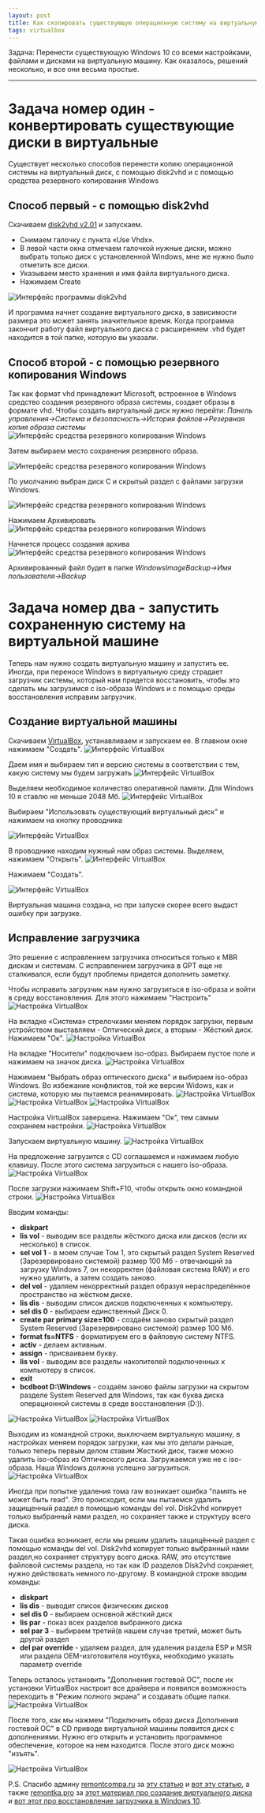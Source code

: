 ```yaml
---
layout: post
title: Как скопировать существующую операционную систему на виртуальную машину
tags: virtualbox
---
```


Задача: Перенести существующую Windows 10 со всеми настройками, файлами и дисками на виртуальную машину. Как оказалось, решений несколько, и все они весьма простые.

---

<script type="text/javascript" src="/public/js/jssor.slider.min.js"></script>

# Задача номер один - конвертировать существующие диски в виртуальные

Существует несколько способов перенести копию операционной системы на виртуальный диск, с помощью disk2vhd и с помощью средства резервного копирования Windows

## Способ первый - с помощью disk2vhd

Скачиваем [disk2vhd v2.01](https://docs.microsoft.com/ru-ru/sysinternals/downloads/disk2vhd) и запускаем.

- Снимаем галочку с пункта «Use Vhdx».
- В левой части окна отмечаем галочкой нужные диски, можно выбрать только диск с установленной Windows, мне же нужно было отметить все диски.
- Указываем место хранения и имя файла виртуального диска.
- Нажимаем Create

![Интерфейс программы disk2vhd](/assets/disk2vhd/dsk2vhd.jpg)

И программа начнет создание виртуального диска, в зависимости размера это может занять значительное время. Когда программа закончит работу файл виртуального диска  с расширением .vhd будет находится в той папке, которую вы указали.

## Способ второй - с помощью резервного копирования Windows

Так как формат vhd принадлежит Microsoft, встроенное в Windows средство создания резервного образа системы, создает образы в формате vhd. Чтобы создать виртуальный диск нужно перейти:
*Панель управления->Система и безопасность->История файлов->Резервная копия образа системы*
![Интерфейс средства резервного копирования Windows](/assets/disk2vhd/1.jpg)

Затем выбираем место сохранения резервного образа.

![Интерфейс средства резервного копирования Windows](/assets/disk2vhd/2.jpg)

По умолчанию выбран диск С и скрытый раздел с файлами загрузки Windows.

![Интерфейс средства резервного копирования Windows](/assets/disk2vhd/3.jpg)

Нажимаем Архивировать
![Интерфейс средства резервного копирования Windows](/assets/disk2vhd/4.jpg)

Начнется процесс создания архива
![Интерфейс средства резервного копирования Windows](/assets/disk2vhd/5.jpg)

Архивированный файл будет в папке  *WindowsImageBackup->Имя пользователя->Backup*

# Задача номер два - запустить сохраненную систему на виртуальной машине

Теперь нам нужно создать виртуальную машину и запустить ее. Иногда, при переносе Windows в виртуальную среду страдает загрузчик системы, который нам придется восстановить, чтобы это сделать мы загрузимся с iso-образа Windows и с помощью среды восстановления исправим загрузчик.

## Создание виртуальной машины

Скачиваем [VirtualBox](https://www.virtualbox.org/wiki/Downloads), устанавливаем и запускаем ее.
В главном окне нажимаем "Создать".
![Интерфейс VirtualBox](/assets/disk2vhd/v1.jpg)

Даем имя и выбираем тип  и версию системы в соответствии с тем, какую систему мы будем загружать
![Интерфейс VirtualBox](/assets/disk2vhd/v2.jpg)

Выделяем необходимое количество оперативной памяти. Для Windows 10 я ставлю не меньше 2048 Мб.
![Интерфейс VirtualBox](/assets/disk2vhd/v3.jpg)

Выбираем "Использовать существующий виртуальный диск" и нажимаем на кнопку проводника

![Интерфейс VirtualBox](/assets/disk2vhd/v4.jpg)

В проводнике находим нужный нам образ системы. Выделяем, нажимаем "Открыть".
![Интерфейс VirtualBox](/assets/disk2vhd/v5.jpg)

Нажимаем "Создать".

![Интерфейс VirtualBox](/assets/disk2vhd/v6.jpg)

Виртуальная машина создана, но при запуске скорее всего выдаст ошибку при загрузке.

## Исправление загрузчика
Это решение с исправлением загрузчика относиться только к MBR дискам и системам. С исправлением загрузчика в GPT еще не сталкивался, если будут проблемы придется дополнить заметку.

Чтобы исправить загрузчик нам нужно загрузиться в iso-образа и войти в среду восстановления. 
Для этого нажимаем "Настроить"
![Настройка VirtualBox](/assets/disk2vhd/z1.jpg)

На вкладке «Система» стрелочками меняем порядок загрузки, первым устройством выставляем - Оптический диск, а вторым - Жёсткий диск. Нажимаем "Ок".
![Настройка VirtualBox](/assets/disk2vhd/z2.jpg)

На вкладке "Носители" подключаем iso-образ. Выбираем пустое поле и нажимаем на значок диска.
![Настройка VirtualBox](/assets/disk2vhd/z3.jpg)

Нажимаем "Выбрать образ оптического диска" и выбираем iso-образ Windows. Во избежание конфликтов, той же версии Widows, как и система, которую мы пытаемся реанимировать.
![Настройка VirtualBox](/assets/disk2vhd/z4.jpg)
![Настройка VirtualBox](/assets/disk2vhd/z5.jpg)
![Настройка VirtualBox](/assets/disk2vhd/z6.jpg)

Настройка VirtualBox завершена. Нажимаем "Ок", тем самым сохраняем настройки.
![Настройка VirtualBox](/assets/disk2vhd/z7.jpg)

Запускаем виртуальную машину.
![Настройка VirtualBox](/assets/disk2vhd/z8.jpg)

На предложение загрузится с CD соглашаемся и нажимаем любую клавишу. После этого система загрузиться с нашего iso-образа.
![Настройка VirtualBox](/assets/disk2vhd/z9.jpg)

После загрузки нажимаем Shift+F10, чтобы открыть окно командной строки.
![Настройка VirtualBox](/assets/disk2vhd/w1.jpg)


Вводим команды:
- **diskpart**
- **lis vol** - выводим все разделы жёсткого диска или дисков (если их несколько) в список.
- **sel vol 1**  - в моем случае Том 1, это скрытый раздел System Reserved (Зарезервировано системой) размер 100 Мб - отвечающий за загрузку Windows 7, он некорректен (файловая система RAW) и его нужно удалить, а затем создать заново.
- **del vol** - удаляем некорректный раздел образуя нераспределённое пространство на жёстком диске.
- **lis dis** - выводим список дисков подключенных к компьютеру.
- **sel dis 0** - выбираем единственный Диск 0.
- **create par primary size=100** - создаём заново скрытый раздел System Reserved (Зарезервировано системой) размер 100 Мб.
- **format fs=NTFS** - форматируем его в файловую систему NTFS.
- **activ** - делаем активным.
- **assign** - присваиваем букву.
- **lis vol** - выводим все разделы накопителей подключенных к компьютеру в список.
- **exit**
- **bcdboot D:\Windows** - создаём заново файлы загрузки на скрытом разделе System Reserved для Windows, так как буква диска операционной системы в среде восстановления (D:)).

![Настройка VirtualBox](/assets/disk2vhd/w2.jpg)
![Настройка VirtualBox](/assets/disk2vhd/w3.jpg)

Выходим из командной строки, выключаем виртуальную машину, в настройках меняем порядок загрузки, как мы это делали раньше, только теперь первым делом ставим Жесткий диск, также можно удалить iso-образ из Оптического диска. Загружаемся уже не с iso-образа. Наша Windows должна успешно загрузиться.
![Настройка VirtualBox](/assets/disk2vhd/w4.jpg)

Иногда при попытке удаления тома raw возникает ошибка "память не может быть read". Это происходит, если мы пытаемся удалить защищенный раздел в помощью команды del vol. Disk2vhd копирует только выбранный нами раздел, но сохраняет также и структуру всего диска.

Такая ошибка возникает, если мы решим удалить защищённый раздел с помощью команды del vol. Disk2vhd копирует только выбранный нами раздел,но сохраняет структуру всего диска. RAW, это отсутствие файловой системы раздела, но так как ID разделов Disk2vhd сохраняет, нужно действовать немного по-другому. В командной строке вводим команды:

- **diskpart**
- **lis dis** - выводит список физических дисков
- **sel dis 0** - выбираем основной жёсткий диск
- **lis par** - показ всех разделов выбранного диска
- **sel par 3** - выбираем третий(в нашем случае третий, может быть другой раздел
- **del par override** - удаляем раздел, для удаления раздела ESP и MSR или раздела OEM-изготовителя ноутбука, необходимо указать параметр override

Теперь осталось установить "Дополнения гостевой ОС", после их установки VirtualBox настроит все драйвера и появился возможность переходить в "Режим полного экрана" и создавать общие папки.
![Настройка VirtualBox](/assets/disk2vhd/d1.jpg)

После того, как мы нажмем "Подключить образ диска Дополнения гостевой ОС" в CD приводе виртуальной машины появится диск с дополнениями. Нужно его открыть и установить программное обеспечение, которое на нем находится. После этого диск можно "изъять".

![Настройка VirtualBox](/assets/disk2vhd/d2.jpg)

P.S. Спасибо админу [remontcompa.ru](https://remontcompa.ru) за [эту статью](https://remontcompa.ru/885-perenos-windows-7-so-stacionarnogo-kompyutera-na-virtualnuyu-mashinu-virtualbox-ustanovlennuyu-na-noutbuke-s-windows-10.html) и [вот эту статью](https://remontcompa.ru/876-kak-sozdat-fayl-virtualnogo-zhestkogo-diska-vhd.html), а также [remontka.pro](https://remontka.pro) за [этот материал про создание виртуального диска](https://remontka.pro/virtual-hdd-windows/) и [вот этот про восстановление загрузчика в Windows 10](https://remontka.pro/windows-10-bootloader-fix/).